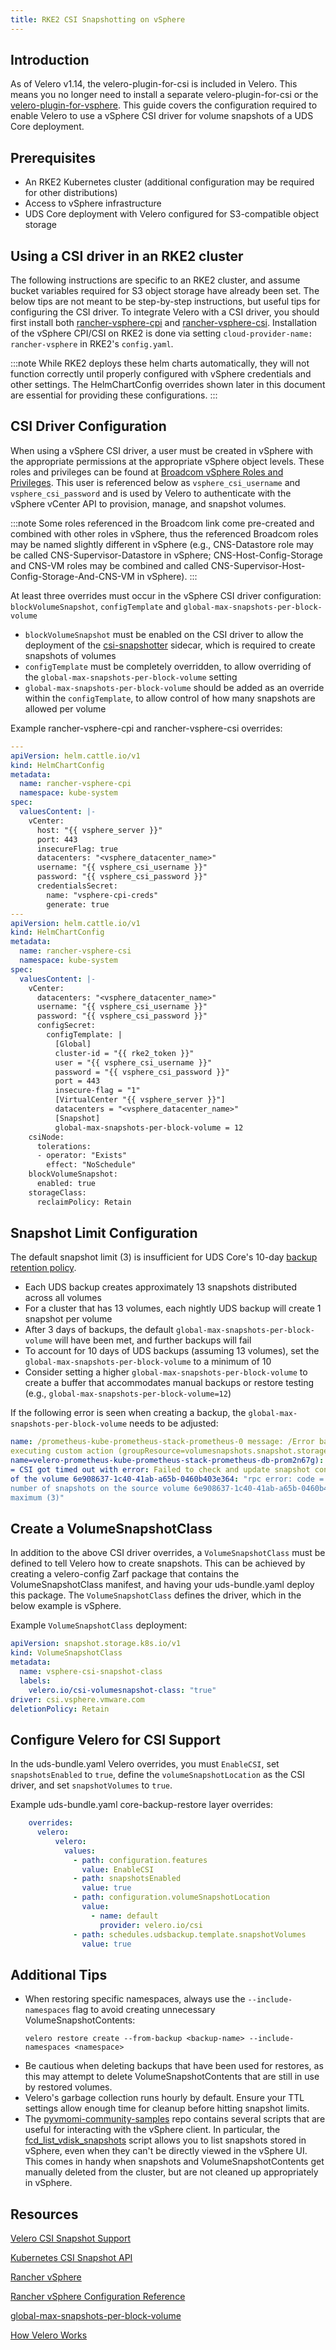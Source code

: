 ```yaml
---
title: RKE2 CSI Snapshotting on vSphere
---
```


## Introduction
As of Velero v1.14, the velero-plugin-for-csi is included in Velero. This means you no longer need to install a separate velero-plugin-for-csi or the [velero-plugin-for-vsphere](https://github.com/vmware-tanzu/velero-plugin-for-vsphere). This guide covers the configuration required to enable Velero to use a vSphere CSI driver for volume snapshots of a UDS Core deployment.

## Prerequisites
- An RKE2 Kubernetes cluster (additional configuration may be required for other distributions)
- Access to vSphere infrastructure
- UDS Core deployment with Velero configured for S3-compatible object storage

## Using a CSI driver in an RKE2 cluster
The following instructions are specific to an RKE2 cluster, and assume bucket variables required for S3 object storage have already been set. The below tips are not meant to be step-by-step instructions, but useful tips for configuring the CSI driver. To integrate Velero with a CSI driver, you should first install both [rancher-vsphere-cpi](https://github.com/rancher/vsphere-charts/tree/main/charts/rancher-vsphere-cpi) and [rancher-vsphere-csi](https://github.com/rancher/vsphere-charts/tree/main/charts/rancher-vsphere-csi). Installation of the vSphere CPI/CSI on RKE2 is done via setting `cloud-provider-name: rancher-vsphere` in RKE2's `config.yaml`. 

:::note
While RKE2 deploys these helm charts automatically, they will not function correctly until properly configured with vSphere credentials and other settings. The HelmChartConfig overrides shown later in this document are essential for providing these configurations.
:::

## CSI Driver Configuration
When using a vSphere CSI driver, a user must be created in vSphere with the appropriate permissions at the appropriate vSphere object levels. These roles and privileges can be found at [Broadcom vSphere Roles and Privileges](https://techdocs.broadcom.com/us/en/vmware-cis/vsphere/container-storage-plugin/3-0/getting-started-with-vmware-vsphere-container-storage-plug-in-3-0/vsphere-container-storage-plug-in-deployment/preparing-for-installation-of-vsphere-container-storage-plug-in.html#GUID-0AB6E692-AA47-4B6A-8CEA-38B754E16567-en). This user is referenced below as `vsphere_csi_username` and `vsphere_csi_password` and is used by Velero to authenticate with the vSphere vCenter API to provision, manage, and snapshot volumes.

:::note
Some roles referenced in the Broadcom link come pre-created and combined with other roles in vSphere, thus the referenced Broadcom roles may be named slightly different in vSphere (e.g., CNS-Datastore role may be called CNS-Supervisor-Datastore in vSphere; CNS-Host-Config-Storage and CNS-VM roles may be combined and called CNS-Supervisor-Host-Config-Storage-And-CNS-VM in vSphere).
:::

At least three overrides must occur in the vSphere CSI driver configuration: `blockVolumeSnapshot`, `configTemplate` and `global-max-snapshots-per-block-volume`
- `blockVolumeSnapshot` must be enabled on the CSI driver to allow the deployment of the [csi-snapshotter](https://github.com/kubernetes-csi/external-snapshotter) sidecar, which is required to create snapshots of volumes
- `configTemplate` must be completely overridden, to allow overriding of the `global-max-snapshots-per-block-volume` setting
- `global-max-snapshots-per-block-volume` should be added as an override within the `configTemplate`, to allow control of how many snapshots are allowed per volume

Example rancher-vsphere-cpi and rancher-vsphere-csi overrides:

```yaml
---
apiVersion: helm.cattle.io/v1
kind: HelmChartConfig
metadata:
  name: rancher-vsphere-cpi
  namespace: kube-system
spec:
  valuesContent: |-
    vCenter:
      host: "{{ vsphere_server }}"
      port: 443
      insecureFlag: true
      datacenters: "<vsphere_datacenter_name>"
      username: "{{ vsphere_csi_username }}"
      password: "{{ vsphere_csi_password }}"
      credentialsSecret:
        name: "vsphere-cpi-creds"
        generate: true
---
apiVersion: helm.cattle.io/v1
kind: HelmChartConfig
metadata:
  name: rancher-vsphere-csi
  namespace: kube-system
spec:
  valuesContent: |-
    vCenter:
      datacenters: "<vsphere_datacenter_name>"
      username: "{{ vsphere_csi_username }}"
      password: "{{ vsphere_csi_password }}"
      configSecret:
        configTemplate: |
          [Global]
          cluster-id = "{{ rke2_token }}"
          user = "{{ vsphere_csi_username }}"
          password = "{{ vsphere_csi_password }}"
          port = 443
          insecure-flag = "1"
          [VirtualCenter "{{ vsphere_server }}"]
          datacenters = "<vsphere_datacenter_name>"
          [Snapshot]
          global-max-snapshots-per-block-volume = 12
    csiNode:
      tolerations:
      - operator: "Exists"
        effect: "NoSchedule"
    blockVolumeSnapshot:
      enabled: true
    storageClass:
      reclaimPolicy: Retain
```

## Snapshot Limit Configuration
The default snapshot limit (3) is insufficient for UDS Core's 10-day [backup retention policy](https://github.com/defenseunicorns/uds-core/blob/main/src/velero/values/values.yaml#L35-L47). 

- Each UDS backup creates approximately 13 snapshots distributed across all volumes
- For a cluster that has 13 volumes, each nightly UDS backup will create 1 snapshot per volume
- After 3 days of backups, the default `global-max-snapshots-per-block-volume` will have been met, and further backups will fail
- To account for 10 days of UDS backups (assuming 13 volumes), set the `global-max-snapshots-per-block-volume` to a minimum of 10
- Consider setting a higher `global-max-snapshots-per-block-volume` to create a buffer that accommodates manual backups or restore testing (e.g., `global-max-snapshots-per-block-volume=12`)

If the following error is seen when creating a backup, the `global-max-snapshots-per-block-volume` needs to be adjusted:
```yaml
name: /prometheus-kube-prometheus-stack-prometheus-0 message: /Error backing up item error: /error
executing custom action (groupResource=volumesnapshots.snapshot.storage.k8s.io, namespace=monitoring,
name=velero-prometheus-kube-prometheus-stack-prometheus-db-prom2n67g): rpc error: code = Unknown desc
= CSI got timed out with error: Failed to check and update snapshot content:\n failed to take snapshot
of the volume 6e908637-1c40-41ab-a65b-0460b403e364: "rpc error: code = FailedPrecondition desc =\n the
number of snapshots on the source volume 6e908637-1c40-41ab-a65b-0460b403e364 reaches the configured
maximum (3)"
```

## Create a VolumeSnapshotClass
In addition to the above CSI driver overrides, a `VolumeSnapshotClass` must be defined to tell Velero how to create snapshots. This can be achieved by creating a velero-config Zarf package that contains the VolumeSnapshotClass manifest, and having your uds-bundle.yaml deploy this package. The `VolumeSnapshotClass` defines the driver, which in the below example is vSphere.

Example `VolumeSnapshotClass` deployment:
```yaml
apiVersion: snapshot.storage.k8s.io/v1
kind: VolumeSnapshotClass
metadata:
  name: vsphere-csi-snapshot-class
  labels:
    velero.io/csi-volumesnapshot-class: "true"
driver: csi.vsphere.vmware.com
deletionPolicy: Retain
```

## Configure Velero for CSI Support
In the uds-bundle.yaml Velero overrides, you must `EnableCSI`, set `snapshotsEnabled` to `true`, define the `volumeSnapshotLocation` as the CSI driver, and set `snapshotVolumes` to `true`. 

Example uds-bundle.yaml core-backup-restore layer overrides:

```yaml
    overrides:
      velero:
          velero:
            values:
              - path: configuration.features
                value: EnableCSI
              - path: snapshotsEnabled
                value: true
              - path: configuration.volumeSnapshotLocation
                value:
                  - name: default
                    provider: velero.io/csi
              - path: schedules.udsbackup.template.snapshotVolumes
                value: true
```

## Additional Tips
- When restoring specific namespaces, always use the `--include-namespaces` flag to avoid creating unnecessary VolumeSnapshotContents:
    ```
    velero restore create --from-backup <backup-name> --include-namespaces <namespace>
    ```
- Be cautious when deleting backups that have been used for restores, as this may attempt to delete VolumeSnapshotContents that are still in use by restored volumes.
- Velero's garbage collection runs hourly by default. Ensure your TTL settings allow enough time for cleanup before hitting snapshot limits.
- The [pyvmomi-community-samples](https://github.com/vmware/pyvmomi-community-samples/tree/master) repo contains several scripts that are useful for interacting with the vSphere client. In particular, the [fcd_list_vdisk_snapshots](https://github.com/vmware/pyvmomi-community-samples/blob/master/samples/fcd_list_vdisk_snapshots.py) script allows you to list snapshots stored in vSphere, even when they can't be directly viewed in the vSphere UI. This comes in handy when snapshots and VolumeSnapshotContents get manually deleted from the cluster, but are not cleaned up appropriately in vSphere.

## Resources
[Velero CSI Snapshot Support](https://velero.io/docs/main/csi/)

[Kubernetes CSI Snapshot API](https://kubernetes.io/docs/concepts/storage/volume-snapshots/)

[Rancher vSphere](https://github.com/rancher/vsphere-charts/tree/main)

[Rancher vSphere Configuration Reference](https://rke.docs.rancher.com/config-options/cloud-providers/vsphere/config-reference)

[global-max-snapshots-per-block-volume](https://techdocs.broadcom.com/us/en/vmware-cis/vsphere/container-storage-plugin/3-0/getting-started-with-vmware-vsphere-container-storage-plug-in-3-0/using-vsphere-container-storage-plug-in/volume-snapshot-and-restore/volume-snapshot-and-restor-0.html#:~:text=For%20a%20better%20performance%2C%20use,default%20is%20set%20to%20three)

[How Velero Works](https://velero.io/docs/main/how-velero-works/)

